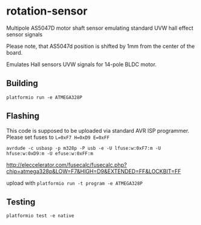 # rotation-sensor
Multipole AS5047D motor shaft sensor emulating standard UVW hall effect sensor signals

Please note, that AS5047d position is shifted by 1mm from the center of the board.

Emulates Hall sensors UVW signals for 14-pole BLDC motor.


## Building
`platformio run -e ATMEGA328P`

## Flashing
This code is supposed to be uploaded via standard AVR ISP programmer.
Please set fuses to `L=0xF7 H=0xD9 E=0xFF`

`avrdude -c usbasp -p m328p -P usb -e -U lfuse:w:0xF7:m -U hfuse:w:0xD9:m -U efuse:w:0xFF:m`

http://eleccelerator.com/fusecalc/fusecalc.php?chip=atmega328p&LOW=F7&HIGH=D9&EXTENDED=FF&LOCKBIT=FF

upload with `platformio run -t program -e ATMEGA328P`

## Testing
`platformio test -e native`